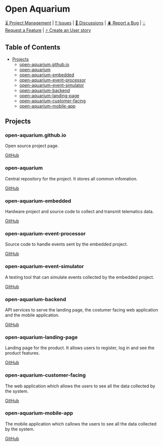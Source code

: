 # Open Aquarium

[:hourglass_flowing_sand: Project Management](https://github.com/orgs/open-aquarium/projects/1) | 
[:bangbang: Issues](https://github.com/open-aquarium/open-aquarium/issues) | 
[:loudspeaker: Discussions](https://github.com/open-aquarium/open-aquarium/discussions) | 
[:beetle: Report a Bug](https://github.com/open-aquarium/open-aquarium/issues/new?assignees=&labels=type:%20bug%2C+priority%3A+low%2C+status%3A+awaiting+triage&template=bug_report.md&title=Bug+title&milestone=Backlog&projects=open-aquarium/1) | 
[:bulb: Request a Feature](https://github.com/open-aquarium/open-aquarium/issues/new?assignees=&labels=priority%3A+low%2C+status%3A+awaiting+triage%2C+goal%3A+addition&template=feature_request.md&title=Feature+title&milestone=Backlog&projects=open-aquarium/1) | 
[:zap: Create an User story](https://github.com/open-aquarium/open-aquarium/issues/new?assignees=&labels=type:%20user+story%2C+priority%3A+low%2C+status%3A+awaiting+triage&template=user-story.md&title=User+story&milestone=Backlog&projects=open-aquarium/1)

## Table of Contents

* [Projects](#projects)
   * [open-aquarium.github.io](#open-aquarium.github.io)
   * [open-aquarium](#open-aquarium)
   * [open-aquarium-embedded](#open-aquarium-embedded)
   * [open-aquarium-event-processor](#open-aquarium-event-processor)
   * [open-aquarium-event-simulator](#open-aquarium-event-simulator)
   * [open-aquarium-backend](#open-aquarium-backend)
   * [open-aquarium-landing-page](#open-aquarium-landing-page)
   * [open-aquarium-customer-facing](#open-aquarium-customer-facing)
   * [open-aquarium-mobile-app](#open-aquarium-mobile-app)

## Projects

### open-aquarium.github.io

Open source project page.

[GitHub](https://github.com/open-aquarium/open-aquarium.github.io)

### open-aquarium

Central repository for the project. It stores all common infomation.

[GitHub](https://github.com/open-aquarium)

### open-aquarium-embedded

Hardware project and source code to collect and transmit telematics data.

[GitHub](https://github.com/open-aquarium/open-aquarium-embedded)

### open-aquarium-event-processor

Source code to handle events sent by the embedded project.

[GitHub](https://github.com/open-aquarium/open-aquarium-event-processor)

### open-aquarium-event-simulator

A testing tool that can simulate events collected by the embedded project.

[GitHub](https://github.com/open-aquarium/open-aquarium-event-simulator)

### open-aquarium-backend

API services to serve the landing page, the costumer facing web application and the mobile application.

[GitHub](https://github.com/open-aquarium/open-aquarium-backend)

### open-aquarium-landing-page

Landing page for the product. It allows users to register, log in and see the product features.

[GitHub](https://github.com/open-aquarium/open-aquarium-landing-page)

### open-aquarium-customer-facing

The web application which allows the users to see all the data collected by the system.

[GitHub](https://github.com/open-aquarium/open-aquarium-customer-facing)

### open-aquarium-mobile-app

The mobile application which callows the users to see all the data collected by the system.

[GitHub](https://github.com/open-aquarium/open-aquarium-mobile-app)
